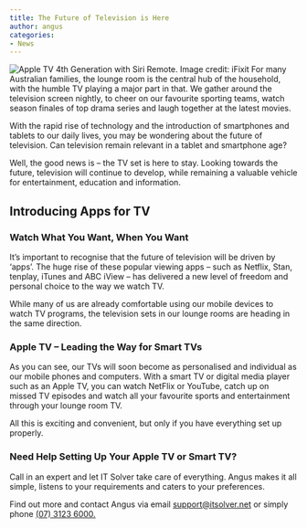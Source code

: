 ```yaml
---
title: The Future of Television is Here
author: angus
categories:
- News
---
```

![Apple TV 4th Generation with Siri Remote. Image credit: iFixit](/assets/images/header-image-apple-tv.ifixit-656px.jpg)
For many Australian families, the lounge room is the central hub of the household, with the humble TV playing a major part in that. We gather around the television screen nightly, to cheer on our favourite sporting teams, watch season finales of top drama series and laugh together at the latest movies.

With the rapid rise of technology and the introduction of smartphones and tablets to our daily lives, you may be wondering about the future of television. Can television remain relevant in a tablet and smartphone age?

Well, the good news is – the TV set is here to stay. Looking towards the future, television will continue to develop, while remaining a valuable vehicle for entertainment, education and information.

## Introducing Apps for TV

### Watch What You Want, When You Want
It’s important to recognise that the future of television will be driven by ‘apps’. The huge rise of these popular viewing apps – such as Netflix, Stan, tenplay, iTunes and ABC iView – has delivered a new level of freedom and personal choice to the way we watch TV.

While many of us are already comfortable using our mobile devices to watch TV programs, the television sets in our lounge rooms are heading in the same direction.

### Apple TV – Leading the Way for Smart TVs
As you can see, our TVs will soon become as personalised and individual as our mobile phones and computers. With a smart TV or digital media player such as an Apple TV, you can watch NetFlix or YouTube, catch up on missed TV episodes and watch all your favourite sports and entertainment through your lounge room TV.

All this is exciting and convenient, but only if you have everything set up properly.

### Need Help Setting Up Your Apple TV or Smart TV?
Call in an expert and let IT Solver take care of everything. Angus makes it all simple, listens to your requirements and caters to your preferences.

Find out more and contact Angus via email [support@itsolver.net](mailto:support@itsolver.net) or simply phone [(07) 3123 6000.](tel:61731236000)
